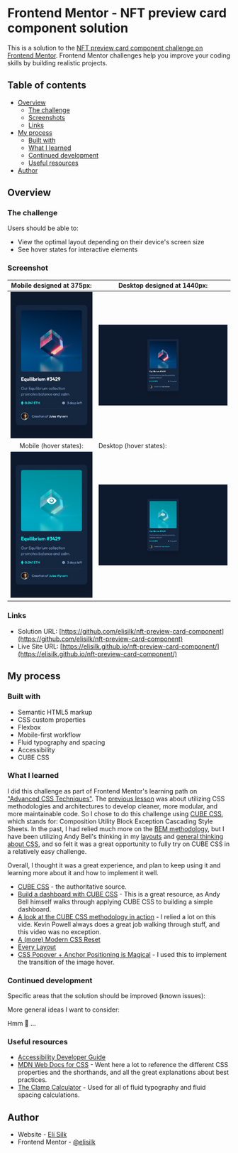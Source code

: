 # Frontend Mentor - NFT preview card component solution

This is a solution to the [NFT preview card component challenge on Frontend Mentor](https://www.frontendmentor.io/challenges/nft-preview-card-component-SbdUL_w0U). Frontend Mentor challenges help you improve your coding skills by building realistic projects.

## Table of contents

- [Overview](#overview)
  - [The challenge](#the-challenge)
  - [Screenshots](#screenshots)
  - [Links](#links)
- [My process](#my-process)
  - [Built with](#built-with)
  - [What I learned](#what-i-learned)
  - [Continued development](#continued-development)
  - [Useful resources](#useful-resources)
- [Author](#author)

## Overview

### The challenge

Users should be able to:

- View the optimal layout depending on their device's screen size
- See hover states for interactive elements

### Screenshot

|               Mobile designed at 375px:               | Desktop designed at 1440px:                            |
| :---------------------------------------------------: | ------------------------------------------------------ |
|       ![](./screenshots/screenshot-mobile.png)        | ![](./screenshots/screenshot-desktop.png)              |
|                Mobile (hover states):                 | Desktop (hover states):                                |
| ![](./screenshots/screenshot-mobile-hover-states.png) | ![](./screenshots/screenshot-desktop-hover-states.png) |

### Links

- Solution URL: [https://github.com/elisilk/nft-preview-card-component](https://github.com/elisilk/nft-preview-card-component)
- Live Site URL: [https://elisilk.github.io/nft-preview-card-component/](https://elisilk.github.io/nft-preview-card-component/)

## My process

### Built with

- Semantic HTML5 markup
- CSS custom properties
- Flexbox
- Mobile-first workflow
- Fluid typography and spacing
- Accessibility
- CUBE CSS

### What I learned

I did this challenge as part of Frontend Mentor's learning path on ["Advanced CSS Techniques"](https://www.frontendmentor.io/learning-paths/advanced-css-techniques-vdOtKjIC4V). The [previous lesson](https://www.frontendmentor.io/learning-paths/advanced-css-techniques-vdOtKjIC4V/steps/6747d0a9d54b5cb1dee3f393/article/read) was about utilizing CSS methodologies and architectures to develop cleaner, more modular, and more maintainable code. So I chose to do this challenge using [CUBE CSS](https://cube.fyi/), which stands for: Composition Utility Block Exception Cascading Style Sheets. In the past, I had relied much more on the [BEM methodology](https://getbem.com/), but I have been utilizing Andy Bell's thinking in my [layouts](https://every-layout.dev/) and [general thinking about CSS](https://youtu.be/5uhIiI9Ld5M?si=TQZ4hIFsR29yVADz), and so felt it was a great opportunity to fully try on CUBE CSS in a relatively easy challenge.

Overall, I thought it was a great experience, and plan to keep using it and learning more about it and how to implement it well.

- [CUBE CSS](https://cube.fyi/) - the authoritative source.
- [Build a dashboard with CUBE CSS](https://piccalil.li/blog/build-a-dashboard-with-cube-css/) - This is a great resource, as Andy Bell himself walks through applying CUBE CSS to building a simple dashboard.
- [A look at the CUBE CSS methodology in action](https://youtu.be/NanhQvnvbR8?si=ZWVagIwuQARzseYT) - I relied a lot on this vide. Kevin Powell always does a great job walking through stuff, and this video was no exception.
- [A (more) Modern CSS Reset](https://piccalil.li/blog/a-more-modern-css-reset/)
- [Every Layout](https://every-layout.dev/)
- [CSS Popover + Anchor Positioning is Magical](https://youtu.be/DNXEORSk4GU?si=-Dy4b6U1794WVhlO) - I used this to implement the transition of the image hover.

### Continued development

Specific areas that the solution should be improved (known issues):

More general ideas I want to consider:

Hmm 🤔 ...

### Useful resources

- [Accessibility Developer Guide](https://www.accessibility-developer-guide.com/)
- [MDN Web Docs for CSS](https://developer.mozilla.org/en-US/docs/Web/CSS) - Went here a lot to reference the different CSS properties and the shorthands, and all the great explanations about best practices.
- [The Clamp Calculator](https://royalfig.github.io/fluid-typography-calculator/) - Used for all of fluid typography and fluid spacing calculations.

## Author

- Website - [Eli Silk](https://github.com/elisilk)
- Frontend Mentor - [@elisilk](https://www.frontendmentor.io/profile/elisilk)
